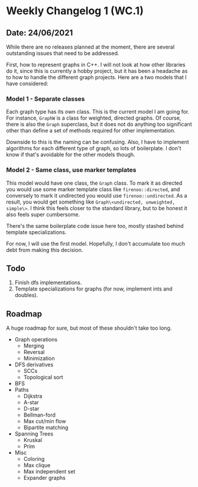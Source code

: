 # Weekly Changelog 1 (WC.1)
## Date: 24/06/2021

While there are no releases planned at the moment, there are several outstanding issues that need to be addressed.

First, how to represent graphs in C++. I will not look at how other libraries do it, since this is currently a hobby project, but it has been a headache as to how to handle the different graph projects. Here are a two models that I have considered:

### Model 1 - Separate classes
Each graph type has its own class. This is the current model I am going for. For instance, `GraphW` is a class for weighted, directed graphs. Of course, there is also the `Graph` superclass, but it does not do anything too significant other than define a set of methods required for other implementation.

Downside to this is the naming can be confusing. Also, I have to implement algorithms for each different type of graph, so lots of boilerplate. I don't know if that's avoidable for the other models though.

### Model 2 - Same class, use marker templates
This model would have one class, the `Graph` class. To mark it as directed you would use some marker template class like `firenoo::directed`, and conversely to mark it undirected you would use `firenoo::undirected`. As a result, you would get something like `Graph\<undirected, unweighted, simple\>`. I think this feels closer to the standard library, but to be honest it also feels super cumbersome.

There's the same boilerplate code issue here too, mostly stashed behind template specializations.


For now, I will use the first model. Hopefully, I don't accumulate too much debt from making this decision.

## Todo

1. Finish dfs implementations.
2. Template specializations for graphs (for now, implement ints and doubles).

## Roadmap

A huge roadmap for sure, but most of these shouldn't take too long.

* Graph operations
	- Merging
	- Reversal
	- Minimization
* DFS derivatives
	- SCCs
	- Topological sort
* BFS
* Paths
	- Dijkstra
	- A-star
	- D-star
	- Bellman-ford
	- Max cut/min flow
	- Bipartite matching
* Spanning Trees
	- Kruskal
	- Prim
* Misc
	- Coloring
	- Max clique
	- Max independent set
	- Expander graphs
